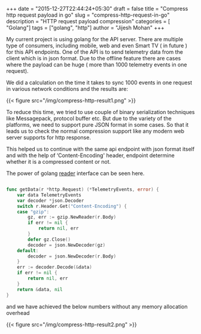 +++
date = "2015-12-27T22:44:24+05:30"
draft = false
title = "Compress http request payload in go"
slug = "compress-http-request-in-go"
description = "HTTP request payload compression"
categories = [ "Golang"]
tags = ["golang", "http"]
author = "Jijesh Mohan"
+++

My current project is using golang for the API server. There are multiple type of consumers, including mobile, web and even Smart TV ( in future ) for this API endpoints. One of the API is to send telemetry data from the client which is in json format. Due to the offline feature there are cases where the payload can be huge ( more than 1000 telemetry events in one request). 

We did a calculation on the time it takes to sync 1000 events in one request in various network conditions and the results are: 

{{< figure src="/img/compress-http-result1.png" >}}

To reduce this time, we tried to use couple of binary serialization techniques like Messagepack, protocol buffer etc. But due to the variety of the platforms, we need to support pure JSON format in some cases. So that it leads us to check the normal compression support like any modern web server supports for http response.

This helped us to continue with the same api endpoint with json format itself and with the help of ‘Content-Encoding' header, endpoint determine whether it is a compressed content or not. 

The power of golang [reader](https://golang.org/pkg/io/#Reader) interface can be seen here.

```go

func getData(r *http.Request) (*TelemetryEvents, error) {
	var data TelemetryEvents
	var decoder *json.Decoder
	switch r.Header.Get("Content-Encoding") {
	case "gzip":
		gz, err := gzip.NewReader(r.Body)
		if err != nil {
			return nil, err
		}
		defer gz.Close()
		decoder = json.NewDecoder(gz)
	default:
		decoder = json.NewDecoder(r.Body)
	}
	err := decoder.Decode(&data)
	if err != nil {
		return nil, err
	}
	return &data, nil
}

```

and we have achieved the below numbers without any memory allocation overhead

{{< figure src="/img/compress-http-result2.png" >}}